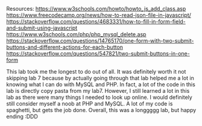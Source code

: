 Resources:
https://www.w3schools.com/howto/howto_js_add_class.asp
https://www.freecodecamp.org/news/how-to-read-json-file-in-javascript/
https://stackoverflow.com/questions/4683331/how-to-fill-in-form-field-and-submit-using-javascript
https://www.w3schools.com/php/php_mysql_delete.asp
https://stackoverflow.com/questions/14765170/one-form-with-two-submit-buttons-and-different-actions-for-each-button
https://stackoverflow.com/questions/547821/two-submit-buttons-in-one-form

This lab took me the longest to do out of all. It was definitely worth it not skipping lab 7 because by actually going through that lab helped me a lot in knowing what I can do with MySQL and PHP. In fact, a lot of the code in this lab is directly copy pasta from my lab7. However, I still learned a lot in this lab as there were many things I needed to look up online. I would definitely still consider myself a noob at PHP and MySQL. A lot of my code is spaghetti, but gets the job done. Overall, this was a longgggg lab, but happy ending :DDD